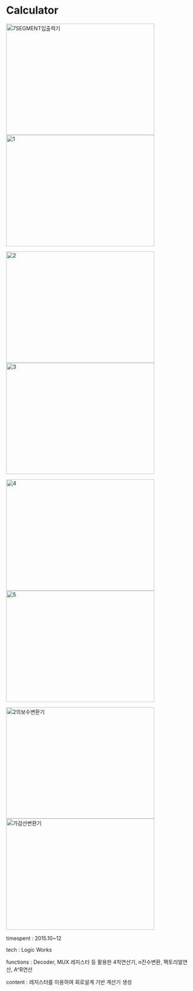 # Calculator

<img width="400" height="300" alt="7SEGMENT입출력기" src="https://user-images.githubusercontent.com/26247241/190417893-148eac47-5ffc-4244-a90e-a143d0c6b799.png"><img width="400" height="300" alt="1" src="https://user-images.githubusercontent.com/26247241/190417933-3e489a36-9881-407f-b382-91f08980f738.png">


<img width="400" height="300" alt="2" src="https://user-images.githubusercontent.com/26247241/190417950-f54d277a-fa1e-4a34-bc14-8af40978ad19.png"><img width="400" height="300" alt="3" src="https://user-images.githubusercontent.com/26247241/190417968-c407f68b-a23d-44b7-9f72-b997303a23cb.png">


<img width="400" height="300" alt="4" src="https://user-images.githubusercontent.com/26247241/190418028-520778b6-33b8-4d63-a889-00a2867bc217.png"><img width="400" height="300" alt="5" src="https://user-images.githubusercontent.com/26247241/190418047-90a16e56-78fa-4390-94fb-78fb1c699f79.png">


<img width="400" height="300" alt="2의보수변환기" src="https://user-images.githubusercontent.com/26247241/190418146-60e0d34a-80d2-4ce8-950b-7a2260d5177b.png"><img width="400" height="300" alt="가감산변환기" src="https://user-images.githubusercontent.com/26247241/190418161-640ff423-31e3-4a2d-afc7-6e40ea775144.png">

timespent : 2015.10~12

tech : Logic Works

functions : Decoder, MUX 레지스터 등 활용한 4칙연산기, n진수변환, 팩토리얼연산, A^B연산
 
content : 레지스터를 이용하여 회로설계 기반 계산기 생성
